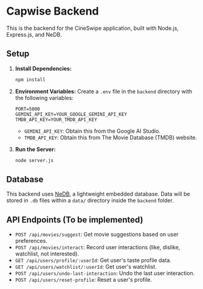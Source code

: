 # Capwise Backend

This is the backend for the CineSwipe application, built with Node.js, Express.js, and NeDB.

## Setup

1.  **Install Dependencies:**
    ```bash
    npm install
    ```

2.  **Environment Variables:**
    Create a `.env` file in the `backend` directory with the following variables:
    ```
    PORT=5000
    GEMINI_API_KEY=YOUR_GOOGLE_GEMINI_API_KEY
    TMDB_API_KEY=YOUR_TMDB_API_KEY
    ```
    *   `GEMINI_API_KEY`: Obtain this from the Google AI Studio.
    *   `TMDB_API_KEY`: Obtain this from The Movie Database (TMDB) website.

3.  **Run the Server:**
    ```bash
    node server.js
    ```

## Database

This backend uses [NeDB](https://github.com/louischatriand/nedb), a lightweight embedded database. Data will be stored in `.db` files within a `data/` directory inside the `backend` folder.

## API Endpoints (To be implemented)

*   `POST /api/movies/suggest`: Get movie suggestions based on user preferences.
*   `POST /api/movies/interact`: Record user interactions (like, dislike, watchlist, not interested).
*   `GET /api/users/profile/:userId`: Get user's taste profile data.
*   `GET /api/users/watchlist/:userId`: Get user's watchlist.
*   `POST /api/users/undo-last-interaction`: Undo the last user interaction.
*   `POST /api/users/reset-profile`: Reset a user's profile.